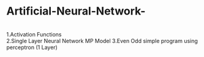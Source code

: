 # Artificial-Neural-Network-
<br>
1.Activation Functions<br>
2.Single Layer Neural Network MP Model
3.Even Odd simple program using perceptron (1 Layer)
